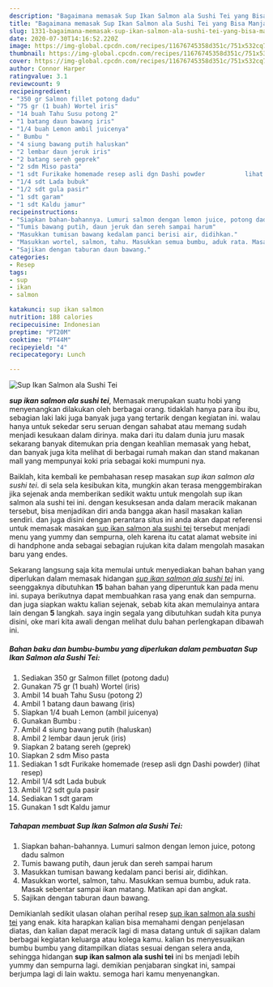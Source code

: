 ```yaml
---
description: "Bagaimana memasak Sup Ikan Salmon ala Sushi Tei yang Bisa Manjain Lidah"
title: "Bagaimana memasak Sup Ikan Salmon ala Sushi Tei yang Bisa Manjain Lidah"
slug: 1331-bagaimana-memasak-sup-ikan-salmon-ala-sushi-tei-yang-bisa-manjain-lidah
date: 2020-07-30T14:16:52.220Z
image: https://img-global.cpcdn.com/recipes/11676745358d351c/751x532cq70/sup-ikan-salmon-ala-sushi-tei-foto-resep-utama.jpg
thumbnail: https://img-global.cpcdn.com/recipes/11676745358d351c/751x532cq70/sup-ikan-salmon-ala-sushi-tei-foto-resep-utama.jpg
cover: https://img-global.cpcdn.com/recipes/11676745358d351c/751x532cq70/sup-ikan-salmon-ala-sushi-tei-foto-resep-utama.jpg
author: Connor Harper
ratingvalue: 3.1
reviewcount: 9
recipeingredient:
- "350 gr Salmon fillet potong dadu"
- "75 gr (1 buah) Wortel iris"
- "14 buah Tahu Susu potong 2"
- "1 batang daun bawang iris"
- "1/4 buah Lemon ambil juicenya"
- " Bumbu "
- "4 siung bawang putih haluskan"
- "2 lembar daun jeruk iris"
- "2 batang sereh geprek"
- "2 sdm Miso pasta"
- "1 sdt Furikake homemade resep asli dgn Dashi powder           lihat resep"
- "1/4 sdt Lada bubuk"
- "1/2 sdt gula pasir"
- "1 sdt garam"
- "1 sdt Kaldu jamur"
recipeinstructions:
- "Siapkan bahan-bahannya. Lumuri salmon dengan lemon juice, potong dadu salmon"
- "Tumis bawang putih, daun jeruk dan sereh sampai harum"
- "Masukkan tumisan bawang kedalam panci berisi air, didihkan."
- "Masukkan wortel, salmon, tahu. Masukkan semua bumbu, aduk rata. Masak sebentar sampai ikan matang. Matikan api dan angkat."
- "Sajikan dengan taburan daun bawang."
categories:
- Resep
tags:
- sup
- ikan
- salmon

katakunci: sup ikan salmon 
nutrition: 188 calories
recipecuisine: Indonesian
preptime: "PT20M"
cooktime: "PT44M"
recipeyield: "4"
recipecategory: Lunch

---
```



![Sup Ikan Salmon ala Sushi Tei](https://img-global.cpcdn.com/recipes/11676745358d351c/751x532cq70/sup-ikan-salmon-ala-sushi-tei-foto-resep-utama.jpg)

<b><i>sup ikan salmon ala sushi tei</i></b>, Memasak merupakan suatu hobi yang menyenangkan dilakukan oleh berbagai orang. tidaklah hanya para ibu ibu, sebagian laki laki juga banyak juga yang tertarik dengan kegiatan ini. walau hanya untuk sekedar seru seruan dengan sahabat atau memang sudah menjadi kesukaan dalam dirinya. maka dari itu dalam dunia juru masak sekarang banyak ditemukan pria dengan keahlian memasak yang hebat, dan banyak juga kita melihat di berbagai rumah makan dan stand makanan mall yang mempunyai koki pria sebagai koki mumpuni nya.



Baiklah, kita kembali ke pembahasan resep masakan <i>sup ikan salmon ala sushi tei</i>. di sela sela kesibukan kita, mungkin akan terasa menggembirakan jika sejenak anda memberikan sedikit waktu untuk mengolah sup ikan salmon ala sushi tei ini. dengan kesuksesan anda dalam meracik makanan tersebut, bisa menjadikan diri anda bangga akan hasil masakan kalian sendiri. dan juga disini dengan perantara situs ini anda akan dapat referensi untuk memasak masakan <u>sup ikan salmon ala sushi tei</u> tersebut menjadi menu yang yummy dan sempurna, oleh karena itu catat alamat website ini di handphone anda sebagai sebagian rujukan kita dalam mengolah masakan baru yang endes.


Sekarang langsung saja kita memulai untuk menyediakan bahan bahan yang diperlukan dalam memasak hidangan <u><i>sup ikan salmon ala sushi tei</i></u> ini. seenggaknya dibutuhkan <b>15</b> bahan bahan yang diperuntuk kan pada menu ini. supaya berikutnya dapat membuahkan rasa yang enak dan sempurna. dan juga siapkan waktu kalian sejenak, sebab kita akan memulainya antara lain dengan <b>5</b> langkah. saya ingin segala yang dibutuhkan sudah kita punya disini, oke mari kita awali dengan melihat dulu bahan perlengkapan dibawah ini.

<!--inarticleads1-->

##### Bahan baku dan bumbu-bumbu yang diperlukan dalam pembuatan Sup Ikan Salmon ala Sushi Tei:

1. Sediakan 350 gr Salmon fillet (potong dadu)
1. Gunakan 75 gr (1 buah) Wortel (iris)
1. Ambil 14 buah Tahu Susu (potong 2)
1. Ambil 1 batang daun bawang (iris)
1. Siapkan 1/4 buah Lemon (ambil juicenya)
1. Gunakan  Bumbu :
1. Ambil 4 siung bawang putih (haluskan)
1. Ambil 2 lembar daun jeruk (iris)
1. Siapkan 2 batang sereh (geprek)
1. Siapkan 2 sdm Miso pasta
1. Sediakan 1 sdt Furikake homemade (resep asli dgn Dashi powder)           (lihat resep)
1. Ambil 1/4 sdt Lada bubuk
1. Ambil 1/2 sdt gula pasir
1. Sediakan 1 sdt garam
1. Gunakan 1 sdt Kaldu jamur




<!--inarticleads2-->

##### Tahapan membuat Sup Ikan Salmon ala Sushi Tei:

1. Siapkan bahan-bahannya. Lumuri salmon dengan lemon juice, potong dadu salmon
1. Tumis bawang putih, daun jeruk dan sereh sampai harum
1. Masukkan tumisan bawang kedalam panci berisi air, didihkan.
1. Masukkan wortel, salmon, tahu. Masukkan semua bumbu, aduk rata. Masak sebentar sampai ikan matang. Matikan api dan angkat.
1. Sajikan dengan taburan daun bawang.




Demikianlah sedikit ulasan olahan perihal resep <u>sup ikan salmon ala sushi tei</u> yang enak. kita harapkan kalian bisa memahami dengan penjelasan diatas, dan kalian dapat meracik lagi di masa datang untuk di sajikan dalam berbagai kegiatan keluarga atau kolega kamu. kalian bs menyesuaikan bumbu bumbu yang ditampilkan diatas sesuai dengan selera anda, sehingga hidangan <b>sup ikan salmon ala sushi tei</b> ini bs menjadi lebih yummy dan sempurna lagi. demikian penjabaran singkat ini, sampai berjumpa lagi di lain waktu. semoga hari kamu menyenangkan.
